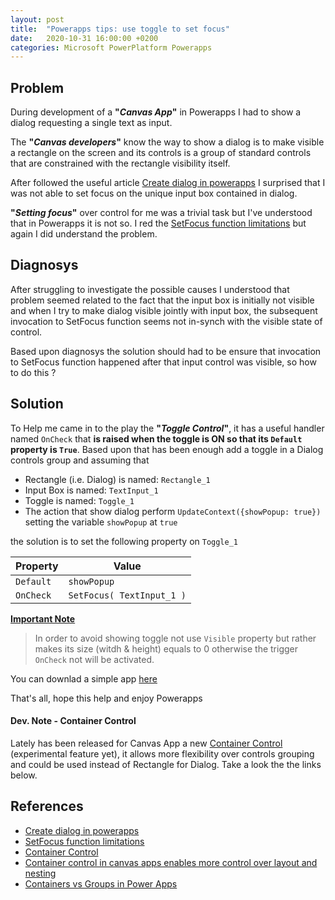 ```yaml
---
layout: post
title:  "Powerapps tips: use toggle to set focus"
date:   2020-10-31 16:00:00 +0200
categories: Microsoft PowerPlatform Powerapps
---
```


## Problem

During development of a **"_Canvas App_"** in Powerapps I had to show a dialog requesting a single text as input.

The **"_Canvas developers_"** know the way to show a dialog is to make visible a rectangle on the screen and its controls is a group of standard controls that are constrained with the rectangle visibility itself.

After followed the useful article [Create dialog in powerapps] I surprised that I was not able to set focus on the unique input box contained in dialog.

**"_Setting focus_"** over control for me was a trivial task but I've understood that in Powerapps it is not so. I red the [SetFocus function limitations] but again I did understand the problem.

## Diagnosys

After struggling to investigate the possible causes I understood that problem seemed related to the fact that the input box is initially not visible and when I try to make dialog visible jointly with input box, the subsequent invocation to SetFocus function seems not in-synch with the visible state of control.

Based upon diagnosys the solution should had to be ensure that invocation to SetFocus function happened after that input control was visible, so how to do this ?

## Solution

To Help me came in to the play the **"_Toggle Control_"**, it has a useful handler named `OnCheck` that **is raised when the toggle is ON so that its `Default` property is `True`**.
Based upon that has been enough add a toggle in a Dialog controls group and assuming that
* Rectangle (i.e. Dialog) is named: `Rectangle_1`
* Input Box is named: `TextInput_1`
* Toggle is named: `Toggle_1`
* The action that show dialog perform `UpdateContext({showPopup: true})` setting the variable `showPopup` at `true`

the solution is to set the following property on `Toggle_1`

Property | Value
--- | ---
`Default` | `showPopup`|
`OnCheck` | `SetFocus( TextInput_1 )` |

**<u>Important Note</u>**
> In order to avoid showing toggle not use `Visible` property but rather makes its size (witdh & height) equals to 0 otherwise the trigger  `OnCheck` not will be activated.

You can downlad a simple app [here](/bsorrentino/assets/SetFocusTest.msapp)

That's all, hope this help and enjoy Powerapps

#### Dev. Note - Container Control

Lately has been released  for Canvas App a new [Container Control] (experimental feature yet), it allows more flexibility over controls grouping and could be used instead of Rectangle for Dialog. Take a look the the links below.

## References

* [Create dialog in powerapps]
* [SetFocus function limitations]
* [Container Control]
* [Container control in canvas apps enables more control over layout and nesting](https://powerapps.microsoft.com/en-us/blog/enhanced-group-experimental-control-with-layout-control-and-nesting/)
* [Containers vs Groups in Power Apps](https://sharepains.com/2020/04/30/container-vs-groups-in-power-apps/)

[Container Control]: https://docs.microsoft.com/en-us/powerapps/maker/canvas-apps/controls/control-container
[Create dialog in powerapps]: https://powerapps.microsoft.com/en-us/blog/creating-dialogs-in-powerapps/
[SetFocus function limitations]: https://docs.microsoft.com/en-us/powerapps/maker/canvas-apps/functions/function-setfocus#limitations
